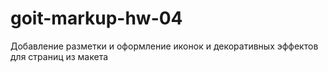 # goit-markup-hw-04
Добавление разметки и оформление иконок и декоративных эффектов для страниц из макета
